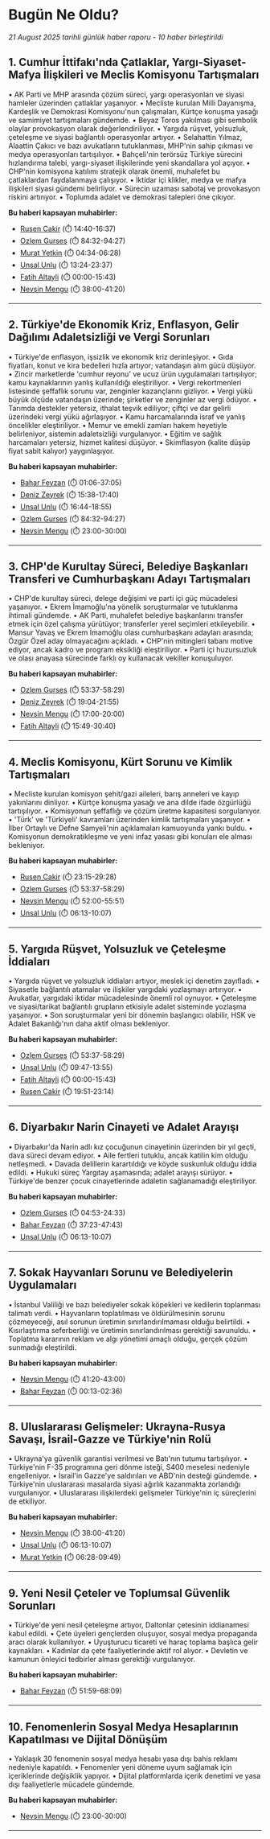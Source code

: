 # Bugün Ne Oldu?

*21 August 2025 tarihli günlük haber raporu - 10 haber birleştirildi*

## 1. Cumhur İttifakı'nda Çatlaklar, Yargı-Siyaset-Mafya İlişkileri ve Meclis Komisyonu Tartışmaları

• AK Parti ve MHP arasında çözüm süreci, yargı operasyonları ve siyasi hamleler üzerinden çatlaklar yaşanıyor.
• Mecliste kurulan Milli Dayanışma, Kardeşlik ve Demokrasi Komisyonu'nun çalışmaları, Kürtçe konuşma yasağı ve samimiyet tartışmaları gündemde.
• Beyaz Toros yakılması gibi sembolik olaylar provokasyon olarak değerlendiriliyor.
• Yargıda rüşvet, yolsuzluk, çeteleşme ve siyasi bağlantılı operasyonlar artıyor.
• Selahattin Yılmaz, Alaattin Çakıcı ve bazı avukatların tutuklanması, MHP'nin sahip çıkması ve medya operasyonları tartışılıyor.
• Bahçeli'nin terörsüz Türkiye sürecini hızlandırma talebi, yargı-siyaset ilişkilerinde yeni skandallara yol açıyor.
• CHP'nin komisyona katılımı stratejik olarak önemli, muhalefet bu çatlaklardan faydalanmaya çalışıyor.
• İktidar içi klikler, medya ve mafya ilişkileri siyasi gündemi belirliyor.
• Sürecin uzaması sabotaj ve provokasyon riskini artırıyor.
• Toplumda adalet ve demokrasi talepleri öne çıkıyor.

**Bu haberi kapsayan muhabirler:**

- [Rusen Cakir](https://www.youtube.com/watch?v=4-TL0KLe-eA&t=880s) (⏱️ 14:40-16:37)
- [Ozlem Gurses](https://www.youtube.com/watch?v=39BxZHupX5k&t=5072s) (⏱️ 84:32-94:27)
- [Murat Yetkin](https://www.youtube.com/watch?v=KRNSnha9MTg&t=274s) (⏱️ 04:34-06:28)
- [Unsal Unlu](https://www.youtube.com/watch?v=CliyzFXQwNk&t=804s) (⏱️ 13:24-23:37)
- [Fatih Altayli](https://www.youtube.com/watch?v=nXQkAVoWOAY) (⏱️ 00:00-15:43)
- [Nevsin Mengu](https://www.youtube.com/watch?v=ZjzyksYCHuU&t=2280s) (⏱️ 38:00-41:20)

---

## 2. Türkiye'de Ekonomik Kriz, Enflasyon, Gelir Dağılımı Adaletsizliği ve Vergi Sorunları

• Türkiye'de enflasyon, işsizlik ve ekonomik kriz derinleşiyor.
• Gıda fiyatları, konut ve kira bedelleri hızla artıyor; vatandaşın alım gücü düşüyor.
• Zincir marketlerde 'cumhur reyonu' ve ucuz ürün uygulamaları tartışılıyor; kamu kaynaklarının yanlış kullanıldığı eleştiriliyor.
• Vergi rekortmenleri listesinde şeffaflık sorunu var, zenginler kazançlarını gizliyor.
• Vergi yükü büyük ölçüde vatandaşın üzerinde; şirketler ve zenginler az vergi ödüyor.
• Tarımda destekler yetersiz, ithalat teşvik ediliyor; çiftçi ve dar gelirli üzerindeki vergi yükü ağırlaşıyor.
• Kamu harcamalarında israf ve yanlış öncelikler eleştiriliyor.
• Memur ve emekli zamları hakem heyetiyle belirleniyor, sistemin adaletsizliği vurgulanıyor.
• Eğitim ve sağlık harcamaları yetersiz, hizmet kalitesi düşüyor.
• Skimflasyon (kalite düşüp fiyat sabit kalıyor) yaygınlaşıyor.

**Bu haberi kapsayan muhabirler:**

- [Bahar Feyzan](https://www.youtube.com/watch?v=FPvcHnHC86I&t=66s) (⏱️ 01:06-37:05)
- [Deniz Zeyrek](https://www.youtube.com/watch?v=tHCR3VpHSQY&t=938s) (⏱️ 15:38-17:40)
- [Unsal Unlu](https://www.youtube.com/watch?v=ULKuf0FDpQ0&t=1004s) (⏱️ 16:44-18:55)
- [Ozlem Gurses](https://www.youtube.com/watch?v=39BxZHupX5k&t=5072s) (⏱️ 84:32-94:27)
- [Nevsin Mengu](https://www.youtube.com/watch?v=ZjzyksYCHuU&t=1380s) (⏱️ 23:00-30:00)

---

## 3. CHP'de Kurultay Süreci, Belediye Başkanları Transferi ve Cumhurbaşkanı Adayı Tartışmaları

• CHP'de kurultay süreci, delege değişimi ve parti içi güç mücadelesi yaşanıyor.
• Ekrem İmamoğlu'na yönelik soruşturmalar ve tutuklanma ihtimali gündemde.
• AK Parti, muhalefet belediye başkanlarını transfer etmek için özel çalışma yürütüyor; transferler yerel seçimleri etkileyebilir.
• Mansur Yavaş ve Ekrem İmamoğlu olası cumhurbaşkanı adayları arasında; Özgür Özel aday olmayacağını açıkladı.
• CHP'nin mitingleri tabanı motive ediyor, ancak kadro ve program eksikliği eleştiriliyor.
• Parti içi huzursuzluk ve olası anayasa sürecinde farklı oy kullanacak vekiller konuşuluyor.

**Bu haberi kapsayan muhabirler:**

- [Ozlem Gurses](https://www.youtube.com/watch?v=39BxZHupX5k&t=3217s) (⏱️ 53:37-58:29)
- [Deniz Zeyrek](https://www.youtube.com/watch?v=tHCR3VpHSQY&t=1144s) (⏱️ 19:04-21:55)
- [Nevsin Mengu](https://www.youtube.com/watch?v=ZjzyksYCHuU&t=1020s) (⏱️ 17:00-20:00)
- [Fatih Altayli](https://www.youtube.com/watch?v=nXQkAVoWOAY&t=949s) (⏱️ 15:49-30:40)

---

## 4. Meclis Komisyonu, Kürt Sorunu ve Kimlik Tartışmaları

• Mecliste kurulan komisyon şehit/gazi aileleri, barış anneleri ve kayıp yakınlarını dinliyor.
• Kürtçe konuşma yasağı ve ana dilde ifade özgürlüğü tartışılıyor.
• Komisyonun şeffaflığı ve çözüm üretme kapasitesi sorgulanıyor.
• 'Türk' ve 'Türkiyeli' kavramları üzerinden kimlik tartışmaları yaşanıyor.
• İlber Ortaylı ve Defne Samyeli'nin açıklamaları kamuoyunda yankı buldu.
• Komisyonun demokratikleşme ve yeni infaz yasası gibi konuları ele alması bekleniyor.

**Bu haberi kapsayan muhabirler:**

- [Rusen Cakir](https://www.youtube.com/watch?v=22fcR642W6w&t=1395s) (⏱️ 23:15-29:28)
- [Ozlem Gurses](https://www.youtube.com/watch?v=39BxZHupX5k&t=3217s) (⏱️ 53:37-58:29)
- [Nevsin Mengu](https://www.youtube.com/watch?v=ZjzyksYCHuU&t=3120s) (⏱️ 52:00-55:51)
- [Unsal Unlu](https://www.youtube.com/watch?v=CliyzFXQwNk&t=373s) (⏱️ 06:13-10:07)

---

## 5. Yargıda Rüşvet, Yolsuzluk ve Çeteleşme İddiaları

• Yargıda rüşvet ve yolsuzluk iddiaları artıyor, meslek içi denetim zayıfladı.
• Siyasetle bağlantılı atamalar ve ilişkiler yargıdaki yozlaşmayı artırıyor.
• Avukatlar, yargıdaki iktidar mücadelesinde önemli rol oynuyor.
• Çeteleşme ve siyasi/tarikat bağlantılı grupların etkisiyle adalet sisteminde yozlaşma yaşanıyor.
• Son soruşturmalar yeni bir dönemin başlangıcı olabilir, HSK ve Adalet Bakanlığı'nın daha aktif olması bekleniyor.

**Bu haberi kapsayan muhabirler:**

- [Ozlem Gurses](https://www.youtube.com/watch?v=39BxZHupX5k&t=3217s) (⏱️ 53:37-58:29)
- [Unsal Unlu](https://www.youtube.com/watch?v=ULKuf0FDpQ0&t=587s) (⏱️ 09:47-13:55)
- [Fatih Altayli](https://www.youtube.com/watch?v=nXQkAVoWOAY) (⏱️ 00:00-15:43)
- [Rusen Cakir](https://www.youtube.com/watch?v=22fcR642W6w&t=1191s) (⏱️ 19:51-23:14)

---

## 6. Diyarbakır Narin Cinayeti ve Adalet Arayışı

• Diyarbakır'da Narin adlı kız çocuğunun cinayetinin üzerinden bir yıl geçti, dava süreci devam ediyor.
• Aile fertleri tutuklu, ancak katilin kim olduğu netleşmedi.
• Davada delillerin karartıldığı ve köyde suskunluk olduğu iddia edildi.
• Hukuki süreç Yargıtay aşamasında; adalet arayışı sürüyor.
• Türkiye'de benzer çocuk cinayetlerinde adaletin sağlanamadığı eleştiriliyor.

**Bu haberi kapsayan muhabirler:**

- [Ozlem Gurses](https://www.youtube.com/watch?v=39BxZHupX5k&t=293s) (⏱️ 04:53-24:33)
- [Bahar Feyzan](https://www.youtube.com/watch?v=FPvcHnHC86I&t=2243s) (⏱️ 37:23-47:43)
- [Unsal Unlu](https://www.youtube.com/watch?v=CliyzFXQwNk&t=373s) (⏱️ 06:13-10:07)

---

## 7. Sokak Hayvanları Sorunu ve Belediyelerin Uygulamaları

• İstanbul Valiliği ve bazı belediyeler sokak köpekleri ve kedilerin toplanması talimatı verdi.
• Hayvanların toplatılması ve öldürülmesinin sorunu çözmeyeceği, asıl sorunun üretimin sınırlandırılmaması olduğu belirtildi.
• Kısırlaştırma seferberliği ve üretimin sınırlandırılması gerektiği savunuldu.
• Toplatma kararının reklam ve algı yönetimi amaçlı olduğu, gerçek çözüm sunmadığı eleştirildi.

**Bu haberi kapsayan muhabirler:**

- [Nevsin Mengu](https://www.youtube.com/watch?v=ZjzyksYCHuU&t=2480s) (⏱️ 41:20-43:00)
- [Bahar Feyzan](https://www.youtube.com/watch?v=TCoEwmZeM5M&t=13s) (⏱️ 00:13-02:36)

---

## 8. Uluslararası Gelişmeler: Ukrayna-Rusya Savaşı, İsrail-Gazze ve Türkiye'nin Rolü

• Ukrayna'ya güvenlik garantisi verilmesi ve Batı'nın tutumu tartışılıyor.
• Türkiye'nin F-35 programına geri dönme isteği, S400 meselesi nedeniyle engelleniyor.
• İsrail'in Gazze'ye saldırıları ve ABD'nin desteği gündemde.
• Türkiye'nin uluslararası masalarda siyasi ağırlık kazanmakta zorlandığı vurgulanıyor.
• Uluslararası ilişkilerdeki gelişmeler Türkiye'nin iç süreçlerini de etkiliyor.

**Bu haberi kapsayan muhabirler:**

- [Nevsin Mengu](https://www.youtube.com/watch?v=ZjzyksYCHuU&t=2280s) (⏱️ 38:00-41:20)
- [Unsal Unlu](https://www.youtube.com/watch?v=CliyzFXQwNk&t=373s) (⏱️ 06:13-10:07)
- [Murat Yetkin](https://www.youtube.com/watch?v=KRNSnha9MTg&t=388s) (⏱️ 06:28-09:49)

---

## 9. Yeni Nesil Çeteler ve Toplumsal Güvenlik Sorunları

• Türkiye'de yeni nesil çeteleşme artıyor, Daltonlar çetesinin iddianamesi kabul edildi.
• Çete üyeleri gençlerden oluşuyor, sosyal medya propaganda aracı olarak kullanılıyor.
• Uyuşturucu ticareti ve haraç toplama başlıca gelir kaynakları.
• Kadınlar da çete faaliyetlerinde aktif rol alıyor.
• Devletin ve kamunun önleyici tedbirler alması gerektiği vurgulanıyor.

**Bu haberi kapsayan muhabirler:**

- [Bahar Feyzan](https://www.youtube.com/watch?v=FPvcHnHC86I&t=3119s) (⏱️ 51:59-68:09)

---

## 10. Fenomenlerin Sosyal Medya Hesaplarının Kapatılması ve Dijital Dönüşüm

• Yaklaşık 30 fenomenin sosyal medya hesabı yasa dışı bahis reklamı nedeniyle kapatıldı.
• Fenomenler yeni döneme uyum sağlamak için içeriklerinde değişiklik yapıyor.
• Dijital platformlarda içerik denetimi ve yasa dışı faaliyetlerle mücadele gündemde.

**Bu haberi kapsayan muhabirler:**

- [Nevsin Mengu](https://www.youtube.com/watch?v=ZjzyksYCHuU&t=1380s) (⏱️ 23:00-30:00)

---


